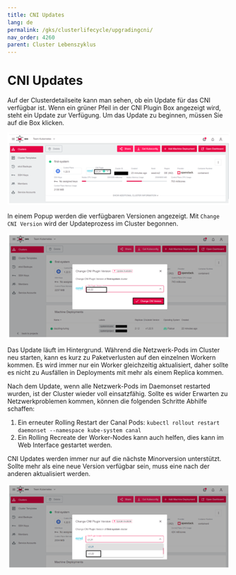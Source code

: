```yaml
---
title: CNI Updates
lang: de
permalink: /gks/clusterlifecycle/upgradingcni/
nav_order: 4260
parent: Cluster Lebenszyklus
---
```



# CNI Updates

Auf der Clusterdetailseite kann man sehen, ob ein Update für das CNI verfügbar ist.
Wenn ein grüner Pfeil in der CNI Plugin Box angezeigt wird, steht ein Update zur Verfügung. Um das Update zu beginnen, müssen Sie auf die Box klicken.

![Step 1](../images/CNIUpd01.png)

In einem Popup werden die verfügbaren Versionen angezeigt. Mit `Change CNI Version` wird der Updateprozess im Cluster begonnen.

![Step 2](../images/CNIUpd02.png)

Das Update läuft im Hintergrund. Während die Netzwerk-Pods im Cluster neu starten, kann es kurz zu Paketverlusten auf den einzelnen Workern kommen.
Es wird immer nur ein Worker gleichzeitig aktualisiert, daher sollte es nicht zu Ausfällen in Deployments mit mehr als einem Replica kommen.

Nach dem Update, wenn alle Netzwerk-Pods im Daemonset restarted wurden, ist der Cluster wieder voll einsatzfähig.
Sollte es wider Erwarten zu Netzwerkproblemen kommen, können die folgenden Schritte Abhilfe schaffen:

1. Ein erneuter Rolling Restart der Canal Pods: `kubectl rollout restart daemonset --namespace kube-system canal`
2. Ein Rolling Recreate der Worker-Nodes kann auch helfen, dies kann im Web Interface gestartet werden.

CNI Updates werden immer nur auf die nächste Minorversion unterstützt. Sollte mehr als eine neue Version verfügbar sein, muss eine nach der anderen aktualisiert werden.

![Step 3](../images/CNIUpd03.png)
